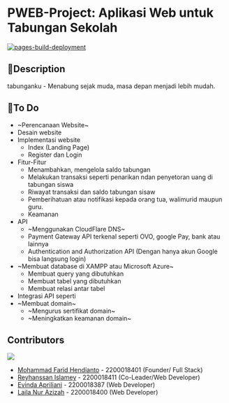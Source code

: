 # PWEB-Project: Aplikasi Web untuk Tabungan Sekolah
[![pages-build-deployment](https://github.com/IRedDragonICY/PWEB-Project/actions/workflows/pages/pages-build-deployment/badge.svg)](https://github.com/IRedDragonICY/PWEB-Project/actions/workflows/pages/pages-build-deployment)

## 📝Description

tabunganku - Menabung sejak muda, masa depan menjadi lebih mudah.

## 🎯To Do
+ ~Perencanaan Website~
+ Desain website
+ Implementasi website
    + Index (Landing Page)
    + Register dan Login
+ Fitur-Fitur
    + Menambahkan, mengelola saldo tabungan
    + Melakukan transaksi seperti penarikan ndan penyetoran uang di tabungan siswa
    + Riwayat transaksi dan saldo tabungan sisaw
    + Pemberihatuan atau notifikasi kepada orang tua, walimurid maupun guru.
    + Keamanan
+ API
    + ~Menggunakan CloudFlare DNS~
    + Payment Gateway API terkenal seperti OVO, google Pay, bank atau lainnya
    + Authentication and Authorization API (Dengan hanya akun Google bisa langsung login)
+ ~Membuat database di XAMPP atau Microsoft Azure~
    + Membuat query yang dibutuhkan
    + Membuat tabel yang dibutuhkan
    + Membuat relasi antar tabel
+ Integrasi API seperti 
+ ~Membuat domain~
    +  ~Mengurus sertifikat domain~
    +  ~Meningkatkan keamanan domain~

## Contributors

<a href="https://github.com/IRedDragonICY/PWEB-Project/graphs/contributors">
  <img src="https://contrib.rocks/image?repo=IRedDragonICY/PWEB-Project" />
</a>



+ [Mohammad Farid Hendianto](https://www.github.com/IRedDragonICY) - 2200018401 (Founder/ Full Stack)
+ [Reyhanssan Islamey](https://github.com/rzarey) - 2200018411 (Co-Leader/Web Developer)
+ [Evinda Apriliani](https://github.com/EvindaAprl) - 2200018387 (Web Developer)
+ [Laila Nur Azizah](https://github.com/elnazizah11) - 2200018400 (Web Developer)
